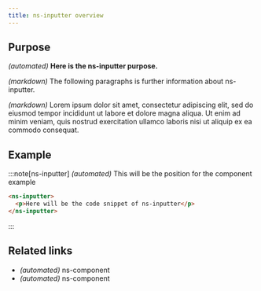 ```yaml
---
title: ns-inputter overview
---
```


## Purpose

_(automated)_ **Here is the ns-inputter purpose.**

_(markdown)_ The following paragraphs is further information about ns-inputter.

_(markdown)_ Lorem ipsum dolor sit amet, consectetur adipiscing elit, sed do eiusmod tempor incididunt ut labore et dolore magna aliqua. Ut enim ad minim veniam, quis nostrud exercitation ullamco laboris nisi ut aliquip ex ea commodo consequat.

## Example

:::note[ns-inputter]
_(automated)_ This will be the position for the component example

```html
<ns-inputter>
  <p>Here will be the code snippet of ns-inputter</p>
</ns-inputter>
```
:::

## Related links

- _(automated)_ ns-component
- _(automated)_ ns-component
